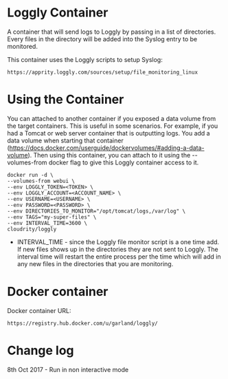 Loggly Container
=================

A container that will send logs to Loggly by passing in a list of directories.  Every files in the
directory will be added into the Syslog entry to be monitored.

This container uses the Loggly scripts to setup Syslog:

    https://apprity.loggly.com/sources/setup/file_monitoring_linux

Using the Container
=======================

You can attached to another container if you exposed a data volume from the target containers.  This is
useful in some scenarios.  For example, if you had a Tomcat or web server container that is outputting
logs.  You add a data volume when starting that container (https://docs.docker.com/userguide/dockervolumes/#adding-a-data-volume).
Then using this container, you can attach to it using the --volumes-from docker flag to give this Loggly
container access to it.

    docker run -d \
    --volumes-from webui \
    --env LOGGLY_TOKEN=<TOKEN> \
    --env LOGGLY_ACCOUNT=<ACCOUNT_NAME> \
    --env USERNAME=<USERNAME> \
    --env PASSWORD=<PASSWORD> \
    --env DIRECTORIES_TO_MONITOR="/opt/tomcat/logs,/var/log" \
    --env TAGS="my-super-files" \
    --env INTERVAL_TIME=3600 \
    cloudrity/loggly

* INTERVAL_TIME - since the Loggly file monitor script is a one time add.  If new files shows up in the directories they are not sent to Loggly.  The interval time will restart the entire process per the time which will add in any new files in the directories that you are monitoring.

Docker container
====================

Docker container URL:

    https://registry.hub.docker.com/u/garland/loggly/
    

Change log
==========
8th Oct 2017 - Run in non interactive mode

